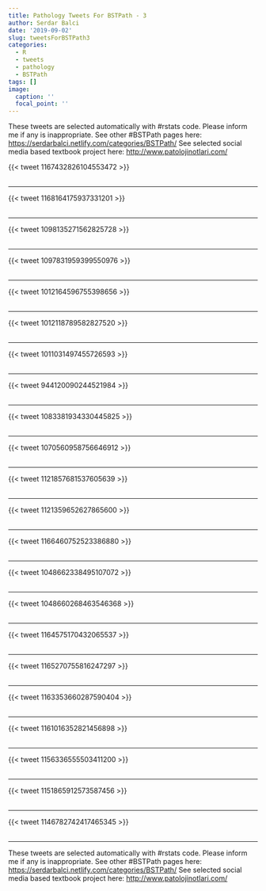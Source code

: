 ```yaml
---
title: Pathology Tweets For BSTPath - 3
author: Serdar Balci
date: '2019-09-02'
slug: tweetsForBSTPath3
categories:
  - R
  - tweets
  - pathology
  - BSTPath
tags: []
image:
  caption: ''
  focal_point: ''
---
```



These tweets are selected automatically with #rstats code. Please inform me if any is inappropriate.
See other #BSTPath pages here: https://serdarbalci.netlify.com/categories/BSTPath/ 
See selected social media based textbook project here: http://www.patolojinotlari.com/

{{< tweet 1167432826104553472 >}}
<br>
<br>
<hr>
{{< tweet 1168164175937331201 >}}
<br>
<br>
<hr>
{{< tweet 1098135271562825728 >}}
<br>
<br>
<hr>
{{< tweet 1097831959399550976 >}}
<br>
<br>
<hr>
{{< tweet 1012164596755398656 >}}
<br>
<br>
<hr>
{{< tweet 1012118789582827520 >}}
<br>
<br>
<hr>
{{< tweet 1011031497455726593 >}}
<br>
<br>
<hr>
{{< tweet 944120090244521984 >}}
<br>
<br>
<hr>
{{< tweet 1083381934330445825 >}}
<br>
<br>
<hr>
{{< tweet 1070560958756646912 >}}
<br>
<br>
<hr>
{{< tweet 1121857681537605639 >}}
<br>
<br>
<hr>
{{< tweet 1121359652627865600 >}}
<br>
<br>
<hr>
{{< tweet 1166460752523386880 >}}
<br>
<br>
<hr>
{{< tweet 1048662338495107072 >}}
<br>
<br>
<hr>
{{< tweet 1048660268463546368 >}}
<br>
<br>
<hr>
{{< tweet 1164575170432065537 >}}
<br>
<br>
<hr>
{{< tweet 1165270755816247297 >}}
<br>
<br>
<hr>
{{< tweet 1163353660287590404 >}}
<br>
<br>
<hr>
{{< tweet 1161016352821456898 >}}
<br>
<br>
<hr>
{{< tweet 1156336555503411200 >}}
<br>
<br>
<hr>
{{< tweet 1151865912573587456 >}}
<br>
<br>
<hr>
{{< tweet 1146782742417465345 >}}
<br>
<br>
<hr>


These tweets are selected automatically with #rstats code. Please inform me if any is inappropriate.
See other #BSTPath pages here: https://serdarbalci.netlify.com/categories/BSTPath/ 
See selected social media based textbook project here: http://www.patolojinotlari.com/
